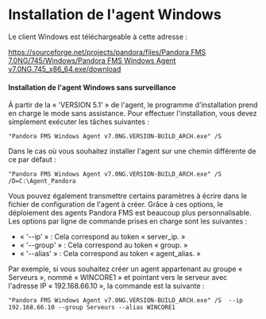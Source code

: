 # Installation de l'agent Windows

Le client Windows est téléchargeable à cette adresse :

[https://sourceforge.net/projects/pandora/files/Pandora FMS 7.0NG/745/Windows/Pandora FMS Windows Agent v7.0NG.745\_x86\_64.exe/download](https://sourceforge.net/projects/pandora/files/Pandora%20FMS%207.0NG/745/Windows/Pandora%20FMS%20Windows%20Agent%20v7.0NG.745_x86_64.exe/download)

#### Installation de l'agent Windows sans surveillance

À partir de la « 'VERSION 5.1' » de l'agent, le programme d'installation prend en charge le mode sans assistance. Pour effectuer l'installation, vous devez simplement exécuter les tâches suivantes :

```text
"Pandora FMS Windows Agent v7.0NG.VERSION-BUILD_ARCH.exe" /S
```

Dans le cas où vous souhaitez installer l'agent sur une chemin différente de ce par défaut :

```text
"Pandora FMS Windows Agent v7.0NG.VERSION-BUILD_ARCH.exe" /S /D=C:\Agent_Pandora
```

Vous pouvez également transmettre certains paramètres à écrire dans le fichier de configuration de l'agent à créer. Grâce à ces options, le déploiement des agents Pandora FMS est beaucoup plus personnalisable. Les options par ligne de commande prises en charge sont les suivantes :

* « '--ip' » : Cela correspond au token « server\_ip. »
* « '--group' » : Cela correspond au token « group. »
* « '--alias' » : Cela correspond au token « agent\_alias. »

Par exemple, si vous souhaitez créer un agent appartenant au groupe « Serveurs », nommé « WINCORE1 » et pointant vers le serveur avec l'adresse IP « 192.168.66.10 », la commande est la suivante :

```text
"Pandora FMS Windows Agent v7.0NG.VERSION-BUILD_ARCH.exe" /S  --ip 192.168.66.10 --group Serveurs --alias WINCORE1
```




